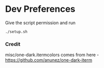 # Dev Preferences

Give the script permission and run

```shell
./setup.sh
```

### Credit

misc/one-dark.itermcolors comes from here - https://github.com/anunez/one-dark-iterm
